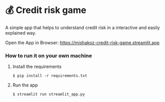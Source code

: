 # 💰 Credit risk game

A simple app that helps to understand credit risk in a interactive and easily explained way.

Open the App in Browser: https://mishakoz-credit-risk-game.streamlit.app 


### How to run it on your own machine

1. Install the requirements

   ```
   $ pip install -r requirements.txt
   ```

2. Run the app

   ```
   $ streamlit run streamlit_app.py
   ```
